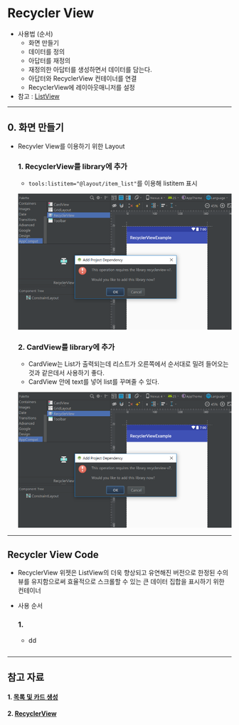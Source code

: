 # Recycler View
- 사용법 (순서)
  - 화면 만들기
  - 데이터를 정의
  - 아답터를 재정의
  - 재정의한 아답터를 생성하면서 데이터를 담는다.
  - 아답터와 RecyclerView 컨테이너를 연결
  - RecyclerView에 레이아웃매니저를 설정
- 참고 : [ListView](https://github.com/Lee-KyungSeok/Study/tree/master/Android/Contents/BasicList)

---
## 0. 화면 만들기
- Recyvler View를 이용하기 위한 Layout

  ### 1. RecyclerView를 library에 추가
  - `tools:listitem="@layout/item_list"`를 이용해 listitem 표시

  ![](https://github.com/Lee-KyungSeok/Study/blob/master/Android/Contents/RecyclerViewExample/picture/recycle1.png)

  ### 2. CardView를 library에 추가
  - CardView는 List가 출력되는데 리스트가 오른쪽에서 순서대로 밀려 들어오는 것과 같은데서 사용하기 좋다.
  - CardView 안에 text를 넣어 list를 꾸며줄 수 있다.

  ![](https://github.com/Lee-KyungSeok/Study/blob/master/Android/Contents/RecyclerViewExample/picture/recycle1.png)

---

## Recycler View Code
- RecyclerView 위젯은 ListView의 더욱 향상되고 유연해진 버전으로 한정된 수의 뷰를 유지함으로써 효율적으로 스크롤할 수 있는 큰 데이터 집합을 표시하기 위한 컨테이너
- 사용 순서


  ### 1.
  - dd

  ```java

  ```

---

## 참고 자료
#### 1. [목록 및 카드 생성](https://developer.android.com/training/material/lists-cards.html)

#### 2. [RecyclerView](https://developer.android.com/reference/android/support/v7/widget/RecyclerView.html)
